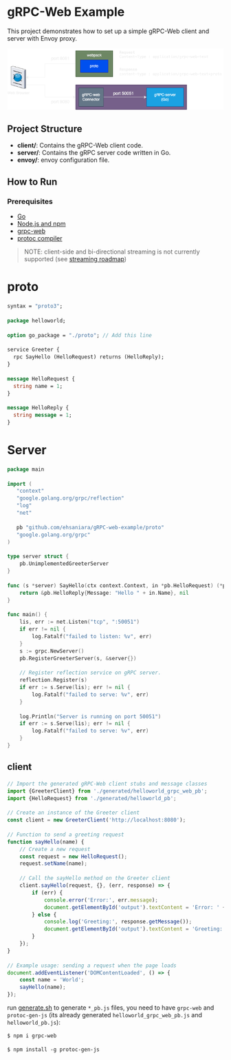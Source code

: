 # gRPC-Web Example

This project demonstrates how to set up a simple gRPC-Web client and server with Envoy proxy.

![arch.png](docs/arch.png)

## Project Structure

- **client/**: Contains the gRPC-Web client code.
- **server/**: Contains the gRPC server code written in Go.
- **envoy/**: envoy configuration file.

## How to Run

### Prerequisites

- [Go](https://golang.org/doc/install)
- [Node.js and npm](https://nodejs.org/)
- [grpc-web](https://github.com/grpc/grpc-web)
- [protoc compiler](https://grpc.io/docs/protoc-installation/)

> NOTE: client-side and bi-directional streaming is not currently supported (see [streaming roadmap](https://github.com/grpc/grpc-web?tab=readme-ov-file))

# proto

```protobuf
syntax = "proto3";

package helloworld;

option go_package = "./proto"; // Add this line

service Greeter {
  rpc SayHello (HelloRequest) returns (HelloReply);
}

message HelloRequest {
  string name = 1;
}

message HelloReply {
  string message = 1;
}

```

# Server

```go
package main

import (
   "context"
   "google.golang.org/grpc/reflection"
   "log"
   "net"

   pb "github.com/ehsaniara/gRPC-web-example/proto"
   "google.golang.org/grpc"
)

type server struct {
	pb.UnimplementedGreeterServer
}

func (s *server) SayHello(ctx context.Context, in *pb.HelloRequest) (*pb.HelloReply, error) {
	return &pb.HelloReply{Message: "Hello " + in.Name}, nil
}

func main() {
	lis, err := net.Listen("tcp", ":50051")
	if err != nil {
		log.Fatalf("failed to listen: %v", err)
	}
	s := grpc.NewServer()
	pb.RegisterGreeterServer(s, &server{})

	// Register reflection service on gRPC server.
	reflection.Register(s)
	if err := s.Serve(lis); err != nil {
		log.Fatalf("failed to serve: %v", err)
	}

	log.Println("Server is running on port 50051")
	if err := s.Serve(lis); err != nil {
		log.Fatalf("failed to serve: %v", err)
	}
}
```

## client


```typescript
// Import the generated gRPC-Web client stubs and message classes
import {GreeterClient} from './generated/helloworld_grpc_web_pb';
import {HelloRequest} from './generated/helloworld_pb';

// Create an instance of the Greeter client
const client = new GreeterClient('http://localhost:8080');

// Function to send a greeting request
function sayHello(name) {
    // Create a new request
    const request = new HelloRequest();
    request.setName(name);

    // Call the sayHello method on the Greeter client
    client.sayHello(request, {}, (err, response) => {
        if (err) {
            console.error('Error:', err.message);
            document.getElementById('output').textContent = 'Error: ' + err.message;
        } else {
            console.log('Greeting:', response.getMessage());
            document.getElementById('output').textContent = 'Greeting: ' + response.getMessage();
        }
    });
}

// Example usage: sending a request when the page loads
document.addEventListener('DOMContentLoaded', () => {
    const name = 'World';
    sayHello(name);
});
```

run [generate.sh](client/generate.sh) to generate `*_pb.js` files, you need to have `grpc-web` and `protoc-gen-js` (its already generated `helloworld_grpc_web_pb.js` and `helloworld_pb.js`):
```shell
$ npm i grpc-web

$ npm install -g protoc-gen-js
```
